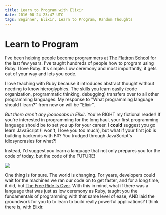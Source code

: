 ```yaml
---
title: Learn to Program with Elixir
date: 2016-08-24 23:47 UTC
tags: Beginner, Elixir, Learn to Program, Random Thoughts
---
```


# Learn to Program
I've been helping people become programmers at [The Flatiron
School](https://flatironschool.com) for the last few years. I've taught hundreds
of people how to program using Ruby. I love Ruby. It's simple. Low ceremony and most
importantly, it gets out of your way and lets you code.

I love teaching with Ruby because it introduces abstract thought without
needing to know hieroglyphics. The skills you learn easily (code organization, 
programmatic thinking, debugging) transfers over to all other programming 
languages. My response to "What programming language should I learn?" from now
on will be "Elixir".

*But there aren't any joooooobs in Elixir*. You're RIGHT my fictional reader!
If you're interested in programming for the long haul, your first programming 
language should be to set you up for your career. I **could** suggest you go
learn JavaScript (I won't, I love you too much), but what if your first job is
building backends with F#? You trudged through JavaScript's idiosyncrasies
for what?! 

Instead, I'd suggest you learn a language that not only prepares you for the
code of today, but the code of the FUTURE!

![](http://media4.giphy.com/media/t7VoC89YpXFbW/200.gif)

One thing is for sure. The world is changing. For years, developers could wait
for the machines we ran our code on to get faster, and for a long time, it
did, but [The Free Ride Is
Over](http://www.gotw.ca/publications/concurrency-ddj.htm). With this in
mind, what if there was a language that was just as low ceremony as Ruby,
taught you the fundamentals of programming with that same level of ease, AND
laid the groundwork for you to to learn to build really powerful
applications? I think there is, with Elixir.
